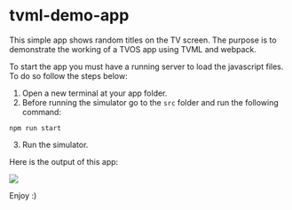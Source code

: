 # tvml-demo-app
This simple app  shows random titles on the TV screen. The purpose is to demonstrate the working of a TVOS app using TVML and webpack. 

To start the app you must have a running server to load the javascript files. To do so follow the steps below:

1. Open a new terminal at your app folder.
2. Before running the simulator go to the `src` folder and run the following command:

`npm run start`

3. Run the simulator.

Here is the output of this app:

![](https://i.imgur.com/7ExQIvB.png)

Enjoy :)
